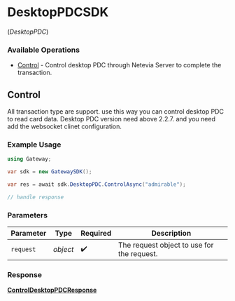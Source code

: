 # DesktopPDCSDK
(*DesktopPDC*)

### Available Operations

* [Control](#control) - Control desktop PDC through Netevia Server to complete the transaction.

## Control

All transaction type are support. use this way you can control desktop PDC to read card data.
Desktop PDC version need above 2.2.7. and you need add the websocket clinet configuration.


### Example Usage

```csharp
using Gateway;

var sdk = new GatewaySDK();

var res = await sdk.DesktopPDC.ControlAsync("admirable");

// handle response
```

### Parameters

| Parameter                                  | Type                                       | Required                                   | Description                                |
| ------------------------------------------ | ------------------------------------------ | ------------------------------------------ | ------------------------------------------ |
| `request`                                  | *object*                                   | :heavy_check_mark:                         | The request object to use for the request. |


### Response

**[ControlDesktopPDCResponse](../../models/operations/ControlDesktopPDCResponse.md)**

